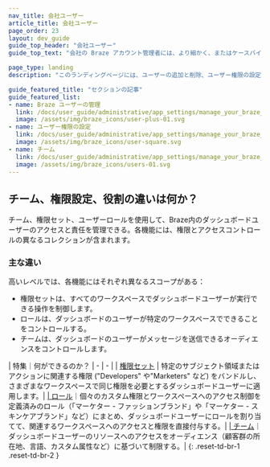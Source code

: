 ```yaml
---
nav_title: 会社ユーザー
article_title: 会社ユーザー
page_order: 23
layout: dev_guide
guide_top_header: "会社ユーザー"
guide_top_text: "会社の Braze アカウント管理者には、より細かく、またはケースバイケースでユーザーを管理しなければならないことがあります。Braze でチームを作成し、ユーザー権限と全社的な設定を管理することで、そのようなユーザー管理が容易になります。"

page_type: landing
description: "このランディングページには、ユーザーの追加と削除、ユーザー権限の設定、チームの作成、会社の設定の管理など、Braze ユーザーの管理に関する記事の一覧があります。"

guide_featured_title: "セクションの記事"
guide_featured_list:
- name: Braze ユーザーの管理
  link: /docs/user_guide/administrative/app_settings/manage_your_braze_users/adding_users_to_your_dashboard/
  image: /assets/img/braze_icons/user-plus-01.svg
- name: ユーザー権限の設定
  link: /docs/user_guide/administrative/app_settings/manage_your_braze_users/user_permissions/
  image: /assets/img/braze_icons/user-square.svg
- name: チーム
  link: /docs/user_guide/administrative/app_settings/manage_your_braze_users/teams/
  image: /assets/img/braze_icons/users-01.svg
---
```


## チーム、権限設定、役割の違いは何か？ 

チーム、権限セット、ユーザーロールを使用して、Braze内のダッシュボードユーザーのアクセスと責任を管理できる。各機能には、権限とアクセスコントロールの異なるコレクションが含まれます。

### 主な違い

高いレベルでは、各機能にはそれぞれ異なるスコープがある：
- 権限セットは、すべてのワークスペースでダッシュボードユーザーが実行できる操作を制御します。
- ロールは、ダッシュボードのユーザーが特定のワークスペースでできることをコントロールする。
- チームは、ダッシュボードのユーザーがメッセージを送信できるオーディエンスをコントロールします。

| 特集｜何ができるのか？
| - | - |
| [ 権限セット]({{site.baseurl}}/user_guide/administrative/app_settings/manage_your_braze_users/user_permissions/#creating-a-permission-set) | 特定のサブジェクト領域またはアクションに関連する権限 ("Developers" や"Marketers" など) をバンドルし、さまざまなワークスペースで同じ権限を必要とするダッシュボードユーザーに適用します。|
[| ロール]({{site.baseurl}}/user_guide/administrative/app_settings/manage_your_braze_users/user_permissions/#creating-a-role)｜個々のカスタム権限とワークスペースへのアクセス制御を定義済みのロール（「マーケター - ファッションブランド」や「マーケター - スキンケアブランド」など）にまとめ、ダッシュボードユーザーにロールを割り当てて、関連するワークスペースへのアクセスと権限を直接付与する。|
[| チーム]({{site.baseurl}}/user_guide/administrative/app_settings/manage_your_braze_users/teams/)｜ダッシュボードユーザーのリソースへのアクセスをオーディエンス（顧客群の所在地、言語、カスタム属性など）に基づいて制限する。|
{: .reset-td-br-1 .reset-td-br-2 }